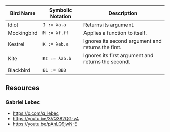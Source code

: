 | Bird Name    | Symbolic Notation         | Description                                          |
|--------------|---------------------------|------------------------------------------------------|
| Idiot        | `I := λa.a`               | Returns its argument.                                |
| Mockingbird  | `M := λf.ff`              | Applies a function to itself.                        |
| Kestrel      | `K := λab.a`              | Ignores its second argument and returns the first.   |
| Kite         | `KI := λab.b`             | Ignores its first argument and returns the second.   |
| Blackbird    | `B1 := BBB`               |                                                      |

## Resources

### Gabriel Lebec 
- https://x.com/g_lebec
- https://youtu.be/3VQ382QG-y4
- https://youtu.be/pAnLQ9jwN-E 
